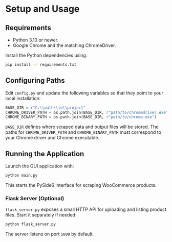 # Setup and Usage

## Requirements
- Python 3.10 or newer.
- Google Chrome and the matching ChromeDriver.

Install the Python dependencies using:

```bash
pip install -r requirements.txt
```

## Configuring Paths
Edit `config.py` and update the following variables so that they point to your local installation:

```python
BASE_DIR = r"C:\\path\\to\\project"
CHROME_DRIVER_PATH = os.path.join(BASE_DIR, r"path/to/chromedriver.exe")
CHROME_BINARY_PATH = os.path.join(BASE_DIR, r"path/to/chrome.exe")
```

`BASE_DIR` defines where scraped data and output files will be stored. The paths for `CHROME_DRIVER_PATH` and `CHROME_BINARY_PATH` must correspond to your Chrome driver and Chrome executable.

## Running the Application
Launch the GUI application with:

```bash
python main.py
```

This starts the PySide6 interface for scraping WooCommerce products.

### Flask Server (Optional)
`flask_server.py` exposes a small HTTP API for uploading and listing product files. Start it separately if needed:

```bash
python flask_server.py
```

The server listens on port `5000` by default.
